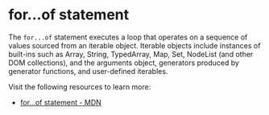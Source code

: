 # for...of statement

The `for...of` statement executes a loop that operates on a sequence of values sourced from an iterable object. Iterable objects include instances of built-ins such as Array, String, TypedArray, Map, Set, NodeList (and other DOM collections), and the arguments object, generators produced by generator functions, and user-defined iterables.

Visit the following resources to learn more:

- [for...of statement - MDN](https://developer.mozilla.org/en-US/docs/Web/JavaScript/Reference/Statements/for...of)
